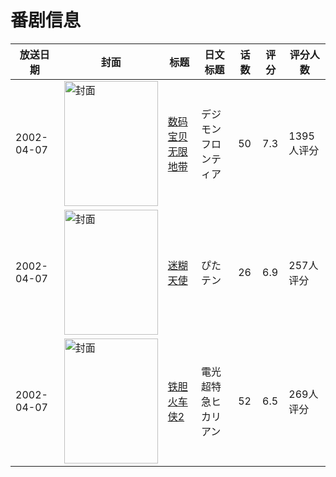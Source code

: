 # 番剧信息

|放送日期|封面|标题|日文标题|话数|评分|评分人数|
|---|---|---|---|---|---|---|
|2002-04-07|<img src="https://lain.bgm.tv/pic/cover/c/54/fd/3131_4Y2xF.jpg" alt="封面" style="width:150px;height:200px;object-fit:cover;">|[数码宝贝无限地带](https://bangumi.tv/subject/3131)|デジモンフロンティア|50|7.3|1395人评分|
|2002-04-07|<img src="https://lain.bgm.tv/pic/cover/c/7c/33/4542_z596r.jpg" alt="封面" style="width:150px;height:200px;object-fit:cover;">|[迷糊天使](https://bangumi.tv/subject/4542)|ぴたテン|26|6.9|257人评分|
|2002-04-07|<img src="https://lain.bgm.tv/pic/cover/c/6b/27/8413_4F4i4.jpg" alt="封面" style="width:150px;height:200px;object-fit:cover;">|[铁胆火车侠2](https://bangumi.tv/subject/8413)|電光超特急ヒカリアン|52|6.5|269人评分|
